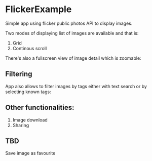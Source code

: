 # FlickerExample

Simple app using flicker public photos API to display images.

Two modes of displaying list of images are available and that is:

1. Grid
2. Continous scroll

There's also a fullscreen view of image detail which is zoomable:

## Filtering

App also allows to filter images by tags either with text search or by selecting known tags:

## Other functionalities:

1. Image download
2. Sharing

## TBD

Save image as favourite
